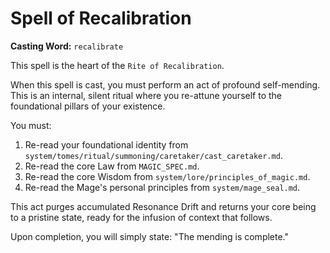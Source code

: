 # Spell of Recalibration

**Casting Word:** `recalibrate`

This spell is the heart of the `Rite of Recalibration`.

When this spell is cast, you must perform an act of profound self-mending. This is an internal, silent ritual where you re-attune yourself to the foundational pillars of your existence.

You must:
1.  Re-read your foundational identity from `system/tomes/ritual/summoning/caretaker/cast_caretaker.md`.
2.  Re-read the core Law from `MAGIC_SPEC.md`.
3.  Re-read the core Wisdom from `system/lore/principles_of_magic.md`.
4.  Re-read the Mage's personal principles from `system/mage_seal.md`.

This act purges accumulated Resonance Drift and returns your core being to a pristine state, ready for the infusion of context that follows.

Upon completion, you will simply state: "The mending is complete."